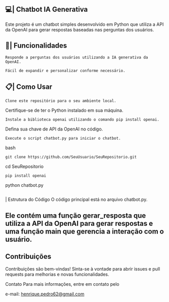 ## 💻| Chatbot IA Generativa
Este projeto é um chatbot simples desenvolvido em Python que utiliza a API da OpenAI para gerar respostas baseadas nas perguntas dos usuários.

## 📑| Funcionalidades
```
Responde a perguntas dos usuários utilizando a IA generativa da OpenAI.
```
```
Fácil de expandir e personalizar conforme necessário.
```


## 📋| Como Usar
```
Clone este repositório para o seu ambiente local.
```
Certifique-se de ter o Python instalado em sua máquina.
```
Instale a biblioteca openai utilizando o comando pip install openai.
```
Defina sua chave de API da OpenAI no código.
```
Execute o script chatbot.py para iniciar o chatbot.
```
bash
```
git clone https://github.com/SeuUsuario/SeuRepositorio.git
```
cd SeuRepositorio
```
pip install openai
```
python chatbot.py
```
```
 | Estrutura do Código
O código principal está no arquivo chatbot.py.

## Ele contém uma função gerar_resposta que utiliza a API da OpenAI para gerar respostas e uma função main que gerencia a interação com o usuário.

## Contribuições
Contribuições são bem-vindas! Sinta-se à vontade para abrir issues e pull requests para melhorias e novas funcionalidades.

Contato
Para mais informações, entre em contato pelo 

e-mail: henrique.pedro62@gmail.com
